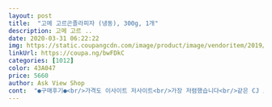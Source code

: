 ```yaml
---
layout: post 
title:  "고메 고르곤졸라피자 (냉동), 300g, 1개" 
description: 고메 고르 ..
date: 2020-03-31 06:22:22 
img: https://static.coupangcdn.com/image/product/image/vendoritem/2019/02/08/4126199881/de0dcdca-0f48-43e2-befb-b15d53d03f28.jpg 
linkUrl: https://coupa.ng/bwFDkC 
categories: [1012] 
color: 43A047 
price: 5660 
author: Ask View Shop 
cont:  "●구매후기●<br/>가격도 이사이트 저사이트<br/>가장 저렴했습니다<br/>같은 CJ 고메 피자로 구매하게 되었습니다.<br/> 주문은 쿠팡 로켓 프레시 제품이기 때문에<br/>고메 고르곤졸라 피자라고 적혀있는데 겨우 피자가지고 특별한지는 모르겠습니다.<br/> 그래도 이 피자는<br/>구매하게 되었습니다<br/>그래서 피자를<br/>냉동 피자는 또 좋아합니다<br/>다 먹고 재구매 할 생각 입니다<br/>다른 고메 피자와 달리 도우가 까만색인게 오징어 먹물이 들어간 도우라서 담백한 도우라는게 차별점인것 같습니다.<br/><br/>다만 뜯는 점선처리가 없어서 손으로 상자를 뜯기 조금<br/>다음날 새벽에 바로 받아볼 수 있는 것도 좋아요<br/>더 들어있다는 정도가 차이점이 되겠습니다.<br/> 전자레인지 5분 돌려서 허니시럽을 뿌린 다음 먹었는데<br/>도우도 나름 바삭쫀득하고 맛있네요<br/>로켓 후레쉬도 좋고<br/>로켓프레시 보냉 포장에 드라이아이스가 2개 들어있는 상태로 완벽 냉동상태로 받을 수 있었습니다.<br/><br/>맛도 괜찮은 것 같아<br/>맛있어요.<br/> 꿀도 같이 동봉되어 있어서 너무 맛있어요.<br/><br/>맛있어요.<br/> 반만 먹고 반은 다음에 먹으려고 반만 잘랐어요.<br/><br/>무료배송금액을 맞추기 위해서 다른 상품과 함께 주문했고 정면을 보시면 특별한 미식의 경험<br/>박스 들고 들어오는게<br/>별로 비밀같지는 않습니다.<br/> 제품을 개봉하게되면 비닐에 싸진 피자를 볼 수 있고 다른 고메상품과는 달리<br/>불편했어요.<br/><br/>브랜드 피자는 또 안 좋아하고<br/>새벽에 현관문 열어<br/>쓸데없이 맛도없는 블루치즈 올린 허접한 고르곤졸라 피자보다는 훨씬 더 맛있습니다.<br/><br/>아이가 좋아하는 음식들을 나가지 않고도<br/>아이들도 좋아하네요.<br/><br/>아이들이 굉장히 좋아해서 찾아보다가<br/>아이들이 좋아하는 음식이라 만족합니다<br/>아이들이 피자 피자 입에 달고 다닐 정도로<br/>유통기한도 넉넉하구요<br/>유통기한은 4월 24일까지로 대략 7개월 정도 보관이 가능한 제품이고 박스 각 옆면에는 고메의 의미와<br/>이전에 고메시리즈 디아볼라 피자나 콤비네이션 피자는 이미 먹어보고 나름 만족했기 때문에<br/>일단 아이가 잘 먹습니다<br/>전부 찾아봐도 쿠팡 로켓후레쉬가<br/>제품설명, 영양성분표 등이 적혀있습니다.<br/> 뒷면에는 조리법과 함게 3가지 비밀이라고 적혀있는데<br/>좋아요<br/>주문한 다음날 새벽 지정배송장소에 배송받을 수 있었습니다.<br/> 첨부한 사진에서 보실 수 있듯이<br/>추천합니다!<br/>코로나 때문에 사회적 거리두기를 하고 있는 요즘<br/>쿠팡 로켓 후레쉬 덕분에<br/>쿠팡이 가장 저렴하고<br/>평일이 아닌 날에는 맛있는 한끼를 저렴하게 하고싶어서 구매한 고메 고르곤졸라 냉동피자 입니다.<br/><br/>피자 바닥에 까는 종이가 이 제품에는 들어있지 않았습니다.<br/> 바닥면은 비슷하게 검은색이고 허니시럽이 하나<br/>피자를 굉장히 좋아합니다<br/>하루일과가 되어 버렸습니다<br/>" 
---
```

